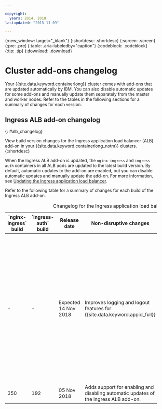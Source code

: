 ```yaml
---

copyright:
  years: 2014, 2018
lastupdated: "2018-11-09"

---
```


{:new_window: target="_blank"}
{:shortdesc: .shortdesc}
{:screen: .screen}
{:pre: .pre}
{:table: .aria-labeledby="caption"}
{:codeblock: .codeblock}
{:tip: .tip}
{:download: .download}


# Cluster add-ons changelog

Your {{site.data.keyword.containerlong}} cluster comes with add-ons that are updated automatically by IBM. You can also disable automatic updates for some add-ons and manually update them separately from the master and worker nodes. Refer to the tables in the following sections for a summary of changes for each version.

## Ingress ALB add-on changelog
{: #alb_changelog}

View build version changes for the Ingress application load balancer (ALB) add-on in your {{site.data.keyword.containerlong_notm}} clusters.
{:shortdesc}

When the Ingress ALB add-on is updated, the `nginx-ingress` and `ingress-auth` containers in all ALB pods are updated to the latest build version. By default, automatic updates to the add-on are enabled, but you can disable automatic updates and manually update the add-on. For more information, see [Updating the Ingress application load balancer](cs_cluster_update.html#alb).

Refer to the following table for a summary of changes for each build of the Ingress ALB add-on.

<table summary="Changelog for the Ingress application load balancer add-on">
<caption>Changelog for the Ingress application load balancer add-on</caption>
<thead>
<tr>
<th>`nginx-ingress` build</th>
<th>`ingress-auth` build</th>
<th>Release date</th>
<th>Non-disruptive changes</th>
<th>Disruptive changes</th>
</tr>
</thead>
<tbody>
<tr>
<td>-</td>
<td>-</td>
<td>Expected 14 Nov 2018</td>
<td>Improves logging and logout features for {{site.data.keyword.appid_full}}</td>
<td><ul><li>Replaces the self-signed certificate for `*.containers.mybluemix.net` with the LetsEncrypt signed certificate that is automatically generated for and used by the cluster. The `*.containers.mybluemix.net` self-signed certificate is removed.</li>
<li>When you pass in only an ALB IP for a healthcheck without providing the host header and a valid hostname, a `404` response is now returned instead of `200`. You must also pass the hostname with the ALB IP. For example: <pre class="pre"><code>curl -X GET http://169.xx.xxx.xxx/ -H "Host: albhealth.&lt;ingress_subdomain&gt;"</code></pre></li></ul></td>
</tr>
<tr>
<td>350</td>
<td>192</td>
<td>05 Nov 2018</td>
<td>Adds support for enabling and disabling automatic updates of the Ingress ALB add-on.</td>
<td>-</td>
</tr>
</tbody>
</table>
